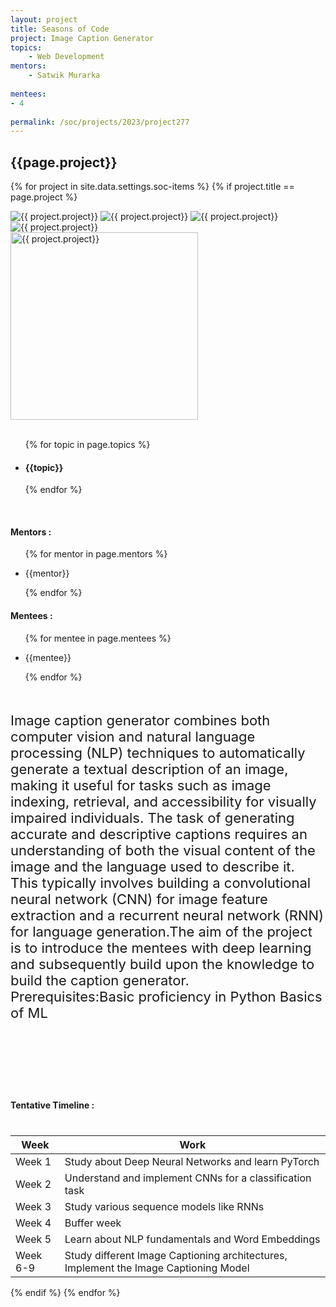 ```yaml
---
layout: project
title: Seasons of Code
project: Image Caption Generator
topics:
    - Web Development
mentors:
    - Satwik Murarka     
    
mentees:
- 4  
    
permalink: /soc/projects/2023/project277
---
```


<h2 class="display1 m-3 p-3 text-center project-title">{{page.project}}</h2>

{% for project in site.data.settings.soc-items %}
{% if project.title == page.project %}

<div class ="img-soc d-block"> 
    <img src="{{ site.baseurl }}/{{ project.image }}" alt="{{ project.project}}" class="image-1">
    <img src="{{ site.baseurl }}/{{ project.image }}" alt="{{ project.project}}" class="image-2">
    <img src="{{ site.baseurl }}/{{ project.image }}" alt="{{ project.project}}" class="image-3">
    <img src="{{ site.baseurl }}/{{ project.image }}" alt="{{ project.project}}" class="image-4">
</div>
<div class = "mobile-img-soc">
  <img src="{{ site.baseurl }}/{{ project.image }}"  width = "300" height="300" alt="{{ project.project}}" class="border rounded">
  </div>
<div >
    <br>
    <ul>
        {% for topic in page.topics %}
        <li><h4 class="text-primary text-center topics">{{topic}}</h4></li>
        {% endfor %}
    </ul>
    <br>
    <h4 class="display3  ">Mentors :</h4> 
    <ul>
        {% for mentor in page.mentors %}
        <li><p class="lead">{{mentor}}</p></li>
        {% endfor %}
    </ul>
    <h4 class="display3  ">Mentees :</h4> 
    <ul>
        {% for mentee in page.mentees %}
        <li><p class="lead">{{mentee}}</p></li>
        {% endfor %}
    </ul>
</div>
<div class = "project-desc" style = "margin-bottom: 100px">
    <p class="display3" style = "font-size:22px;" >
        <br>
        Image caption generator combines both computer vision and natural language processing (NLP) techniques to automatically generate a textual description of an image, making it useful for tasks such as image indexing, retrieval, and accessibility for visually impaired individuals. The task of generating accurate and descriptive captions requires an understanding of both the visual content of the image and the language used to describe it. This typically involves building a convolutional neural network (CNN) for image feature extraction and a recurrent neural network (RNN) for language generation.The aim of the project is to introduce the mentees with deep learning and subsequently build upon the knowledge to build the caption generator.
<br>
Prerequisites:Basic proficiency in Python
Basics of ML<br>
        <br>
    </p>
</div>
<div class = "d-flex flex-wrap">
<div>
    <h4 class="display3" style="margin:0px 0px 40px 0px;">Tentative Timeline :</h4>
    <table class="table table-striped w-100">
    <thead>
        <tr>
        <th>Week</th>
        <th>Work</th>
        </tr>
    </thead>
    <tbody>
    <tr>
      <td  >Week 1</td>
      <td>Study about Deep Neural Networks and learn PyTorch</td>
    </tr>
    <tr>
      <td>Week 2</td>
      <td>Understand and implement CNNs for a classification task</td>
    </tr>
    <tr>
      <td>Week 3</td>
      <td>Study various sequence models like RNNs</td>
    </tr>
    <tr>
      <td>Week 4</td>
      <td>Buffer week</td>
    </tr>
    <tr>
      <td>Week 5</td>
      <td>Learn about NLP fundamentals and Word Embeddings</td>
    </tr>
     <tr>
      <td>Week 6-9</td>
      <td>Study different Image Captioning architectures, Implement the Image Captioning Model</td>
    </tr>
    </tbody>
    </table>
</div>
</div>
{% endif %}
{% endfor %}
